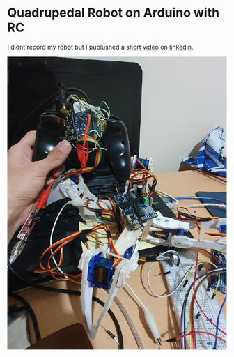 # Quadrupedal Robot on Arduino with RC
I didnt record my robot but I publushed a [short video on linkedin](https://www.linkedin.com/posts/kozha-akhmet-abdramanov-891144197_arduino-selfmade-quadruped-activity-6774464412280487936-j17C?utm_source=linkedin_share&utm_medium=member_desktop_web).
 
![1](/Pictures/Quadruped_V0.jpg)

